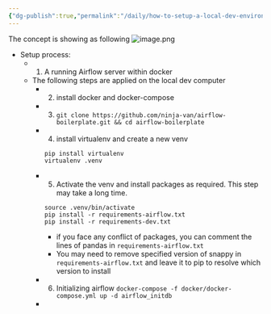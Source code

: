 ```yaml
---
{"dg-publish":true,"permalink":"/daily/how-to-setup-a-local-dev-environment-in-airflow/"}
---
```


The concept is showing as following
  ![image.png](/img/user/assets/image_1638763289548_0.png)
- Setup process:
	- 1. A running Airflow server within docker
	- The following steps are applied on the local dev computer
		- 2. install docker and docker-compose
		- 3. `git clone https://github.com/ninja-van/airflow-boilerplate.git && cd airflow-boilerplate`
		- 4. install virtualenv and create a new venv
		  ```shell
		  pip install virtualenv
		  virtualenv .venv
		  ```
		- 5. Activate the venv and install packages as required. This step may take a long time.
		  ```shell
		  source .venv/bin/activate
		  pip install -r requirements-airflow.txt
		  pip install -r requirements-dev.txt
		  ```
			- if you face any conflict of packages, you can comment the lines of pandas in `requirements-airflow.txt`
			- You may need to remove specified version of snappy in `requirements-airflow.txt` and leave it to pip to resolve which version to install
		- 6. Initializing airflow `docker-compose -f docker/docker-compose.yml up -d airflow_initdb`
		-
